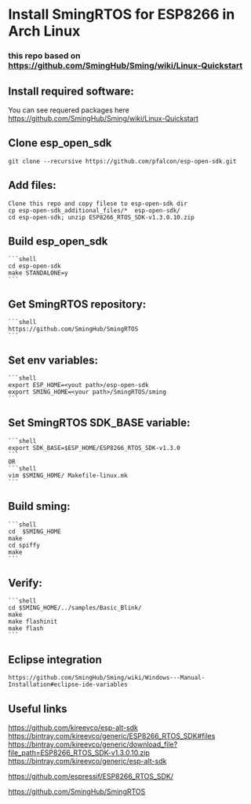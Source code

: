 # Install SmingRTOS for ESP8266 in Arch Linux 

### this repo based on  https://github.com/SmingHub/Sming/wiki/Linux-Quickstart 

## Install required software: 
You can see requered packages here  https://github.com/SmingHub/Sming/wiki/Linux-Quickstart

## Clone esp_open_sdk 
	git clone --recursive https://github.com/pfalcon/esp-open-sdk.git

## Add files: 
	Clone this repo and copy filese to esp-open-sdk dir
	cp esp-open-sdk_additional_files/*  esp-open-sdk/
	cd esp-open-sdk; unzip ESP8266_RTOS_SDK-v1.3.0.10.zip

## Build esp_open_sdk 
	```shell
	cd esp-open-sdk
	make STANDALONE=y
	```

## Get SmingRTOS repository:
	```shell
	https://github.com/SmingHub/SmingRTOS
	```

## Set env variables: 
	```shell
	export ESP_HOME=<yout path>/esp-open-sdk
	export SMING_HOME=<your path>/SmingRTOS/sming
	```

## Set SmingRTOS SDK_BASE variable:
	```shell
	export SDK_BASE=$ESP_HOME/ESP8266_RTOS_SDK-v1.3.0
	```
	OR
	```shell
	vim $SMING_HOME/ Makefile-linux.mk
	```
## Build sming:
	```shell
	cd  $SMING_HOME
	make
	cd spiffy
	make
	```

## Verify:
	```shell
	cd $SMING_HOME/../samples/Basic_Blink/
	make 
	make flashinit
	make flash
	```

## Eclipse integration 
	https://github.com/SmingHub/Sming/wiki/Windows---Manual-Installation#eclipse-ide-variables

## Useful links
https://github.com/kireevco/esp-alt-sdk
https://bintray.com/kireevco/generic/ESP8266_RTOS_SDK#files
https://bintray.com/kireevco/generic/download_file?file_path=ESP8266_RTOS_SDK-v1.3.0.10.zip
https://bintray.com/kireevco/generic/esp-alt-sdk

https://github.com/espressif/ESP8266_RTOS_SDK/

https://github.com/SmingHub/SmingRTOS


